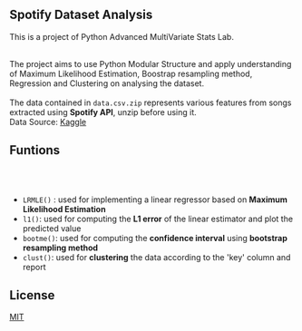## Spotify Dataset Analysis

This is a project of Python Advanced MultiVariate Stats Lab. 

<br/> The project aims to use Python Modular Structure and apply understanding of Maximum Likelihood Estimation, Boostrap resampling method, Regression and Clustering on analysing the dataset.
<br/>
<br/>
The data contained in `data.csv.zip` represents various features from songs
extracted using **Spotify API**, unzip before using it. 
<br/>
Data Source: [Kaggle](https://www.kaggle.com/yamaerenay/spotify-dataset-19212020-160k-tracks?select=data.csv " Download data directly from here " )


## Funtions

<br/>
<br/>

- `LRMLE()` : used for implementing a linear regressor based on **Maximum Likelihood Estimation**
- `l1()`: used for computing the **L1 error** of the linear estimator and plot the predicted value
- `bootme()`: used for computing the **confidence interval** using **bootstrap resampling method**
- `clust()`: used for **clustering** the data according to the 'key' column and report

## License
[MIT](https://choosealicense.com/licenses/mit/)
